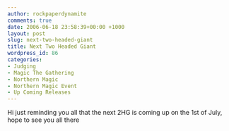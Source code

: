 ```yaml
---
author: rockpaperdynamite
comments: true
date: 2006-06-18 23:58:39+00:00 +1000
layout: post
slug: next-two-headed-giant
title: Next Two Headed Giant
wordpress_id: 86
categories:
- Judging
- Magic The Gathering
- Northern Magic
- Northern Magic Event
- Up Coming Releases
---
```


Hi just reminding you all that the next 2HG is coming up on the 1st of July, hope to see you all there
